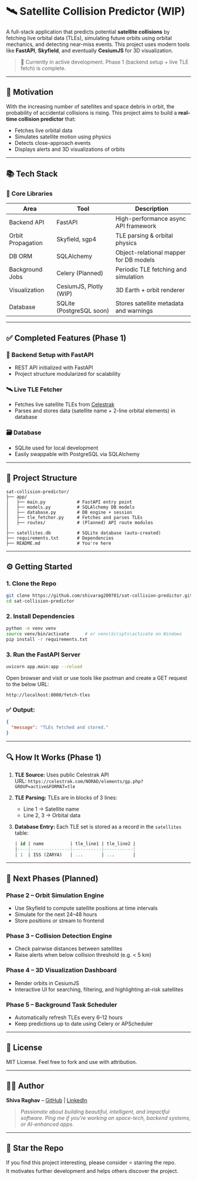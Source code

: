 
# 🛰️ Satellite Collision Predictor (WIP)

A full-stack application that predicts potential **satellite collisions** by fetching live orbital data (TLEs), simulating future orbits using orbital mechanics, and detecting near-miss events. This project uses modern tools like **FastAPI**, **Skyfield**, and eventually **CesiumJS** for 3D visualization.

> 🚧 Currently in active development. Phase 1 (backend setup + live TLE fetch) is complete.

---

## 🚀 Motivation

With the increasing number of satellites and space debris in orbit, the probability of accidental collisions is rising. This project aims to build a **real-time collision predictor** that:
- Fetches live orbital data
- Simulates satellite motion using physics
- Detects close-approach events
- Displays alerts and 3D visualizations of orbits

---

## 📚 Tech Stack

### 🧠 Core Libraries
| Area                | Tool                  | Description |
|---------------------|-----------------------|-------------|
| Backend API         | FastAPI               | High-performance async API framework |
| Orbit Propagation   | Skyfield, sgp4        | TLE parsing & orbital physics |
| DB ORM              | SQLAlchemy            | Object-relational mapper for DB models |
| Background Jobs     | Celery (Planned)      | Periodic TLE fetching and simulation |
| Visualization       | CesiumJS, Plotly (WIP)| 3D Earth + orbit renderer |
| Database            | SQLite (PostgreSQL soon) | Stores satellite metadata and warnings |

---

## ✅ Completed Features (Phase 1)

### 🔧 Backend Setup with FastAPI
- REST API initialized with FastAPI
- Project structure modularized for scalability

### 🛰️ Live TLE Fetcher
- Fetches live satellite TLEs from [Celestrak](https://celestrak.com)
- Parses and stores data (satellite name + 2-line orbital elements) in database

### 🗃️ Database
- SQLite used for local development
- Easily swappable with PostgreSQL via SQLAlchemy

---

## 📂 Project Structure

```
sat-collision-predictor/
├── app/
│   ├── main.py            # FastAPI entry point
│   ├── models.py          # SQLAlchemy DB models
│   ├── database.py        # DB engine + session
│   ├── tle_fetcher.py     # Fetches and parses TLEs
│   ├── routes/            # (Planned) API route modules
│
├── satellites.db          # SQLite database (auto-created)
├── requirements.txt       # Dependencies
├── README.md              # You're here
```

---

## ⚙️ Getting Started

### 1. Clone the Repo
```bash
git clone https://github.com/shivarag200701/sat-collision-predictor.git
cd sat-collision-predictor
```

### 2. Install Dependencies
```bash
python -m venv venv
source venv/bin/activate      # or venv\Scripts\activate on Windows
pip install -r requirements.txt
```

### 3. Run the FastAPI Server
```bash
uvicorn app.main:app --reload
```

Open browser and visit or use tools like psotman and create a GET request to the below URL:
```
http://localhost:8000/fetch-tles
```

### ✅ Output:
```json
{
  "message": "TLEs fetched and stored."
}
```

---

## 🔍 How It Works (Phase 1)

1. **TLE Source:** Uses public Celestrak API  
   URL: `https://celestrak.com/NORAD/elements/gp.php?GROUP=active&FORMAT=tle`

2. **TLE Parsing:** TLEs are in blocks of 3 lines:
   - Line 1 → Satellite name  
   - Line 2, 3 → Orbital data 

3. **Database Entry:**
   Each TLE set is stored as a record in the `satellites` table:
   ```sql
   | id | name          | tle_line1 | tle_line2 |
   |----|---------------|-----------|-----------|
   | 1  | ISS (ZARYA)   | ...       | ...       |
   ```

---

## 📌 Next Phases (Planned)

### Phase 2 – Orbit Simulation Engine
- Use Skyfield to compute satellite positions at time intervals
- Simulate for the next 24–48 hours
- Store positions or stream to frontend

### Phase 3 – Collision Detection Engine
- Check pairwise distances between satellites
- Raise alerts when below collision threshold (e.g. < 5 km)

### Phase 4 – 3D Visualization Dashboard
- Render orbits in CesiumJS
- Interactive UI for searching, filtering, and highlighting at-risk satellites

### Phase 5 – Background Task Scheduler
- Automatically refresh TLEs every 6–12 hours
- Keep predictions up to date using Celery or APScheduler

---

## 📜 License

MIT License. Feel free to fork and use with attribution.

---

## 🙋‍♂️ Author

**Shiva Raghav** – [GitHub](https://github.com/shivarag200701) | [LinkedIn](#)

> *Passionate about building beautiful, intelligent, and impactful software. Ping me if you're working on space-tech, backend systems, or AI-enhanced apps.*

---

## 🌟 Star the Repo

If you find this project interesting, please consider ⭐ starring the repo.  
It motivates further development and helps others discover the project.
